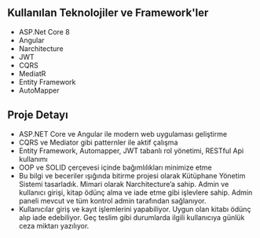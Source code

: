 ## Kullanılan Teknolojiler ve Framework'ler

- ASP.Net Core 8  
- Angular  
- Narchitecture  
- JWT  
- CQRS  
- MediatR  
- Entity Framework  
- AutoMapper  

## Proje Detayı

- ASP.NET Core ve Angular ile modern web uygulaması geliştirme 
- CQRS ve Mediator gibi patternler ile aktif çalışma
- Entity Framework, Automapper, JWT tabanlı rol yönetimi, RESTful Api kullanımı 
- OOP ve SOLID çerçevesi içinde bağımlılıkları minimize etme
- Bu bilgi ve beceriler ışığında bitirme projesi olarak Kütüphane Yönetim Sistemi tasarladık. 
  Mimari olarak Narchitecture’a sahip. Admin ve kullanıcı girişi, kitap ödünç alma ve iade etme 
  gibi işlevlere sahip. Admin paneli mevcut ve tüm kontrol admin tarafından sağlanıyor. 
- Kullanıcılar giriş ve kayıt işlemlerini yapabiliyor. Uygun olan kitabı ödünç alıp iade edebiliyor. 
  Geç teslim gibi durumlarda ilgili kullanıcıya günlük ceza miktarı yazılıyor.
